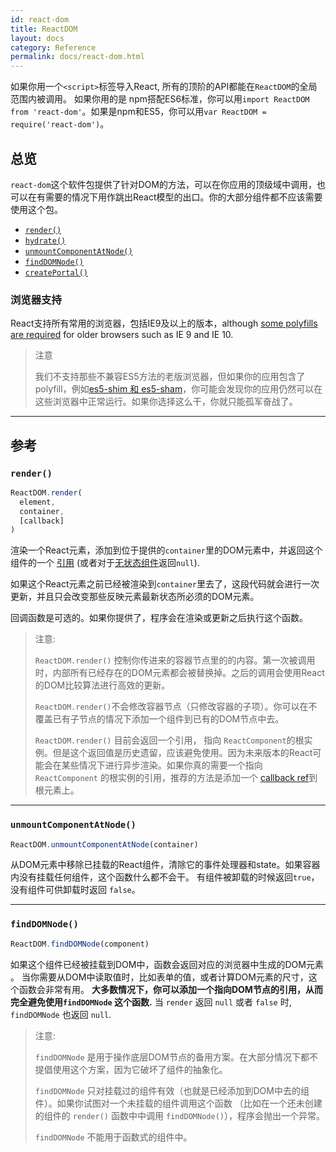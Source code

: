 ```yaml
---
id: react-dom
title: ReactDOM
layout: docs
category: Reference
permalink: docs/react-dom.html
---
```


如果你用一个`<script>`标签导入React, 所有的顶阶的API都能在`ReactDOM`的全局范围内被调用。 如果你用的是
npm搭配ES6标准，你可以用`import ReactDOM from 'react-dom'`。如果是npm和ES5，你可以用`var ReactDOM = require('react-dom')`。

## 总览
`react-dom`这个软件包提供了针对DOM的方法，可以在你应用的顶级域中调用，也可以在有需要的情况下用作跳出React模型的出口。你的大部分组件都不应该需要使用这个包。

- [`render()`](#render)
- [`hydrate()`](#hydrate)
- [`unmountComponentAtNode()`](#unmountcomponentatnode)
- [`findDOMNode()`](#finddomnode)
- [`createPortal()`](#createportal)

### 浏览器支持

React支持所有常用的浏览器，包括IE9及以上的版本，although [some polyfills are required](/docs/javascript-environment-requirements.html) for older browsers such as IE 9 and IE 10.

> 注意
>
> 我们不支持那些不兼容ES5方法的老版浏览器，但如果你的应用包含了polyfill，例如[es5-shim 和 es5-sham](https://github.com/es-shims/es5-shim)，你可能会发现你的应用仍然可以在这些浏览器中正常运行。如果你选择这么干，你就只能孤军奋战了。

* * *

## 参考

### `render()`

```javascript
ReactDOM.render(
  element,
  container,
  [callback]
)
```

渲染一个React元素，添加到位于提供的`container`里的DOM元素中，并返回这个组件的一个 [引用](/docs/more-about-refs.html) (或者对于[无状态组件](/docs/components-and-props.html#functional-and-class-components)返回`null`).

如果这个React元素之前已经被渲染到`container`里去了，这段代码就会进行一次更新，并且只会改变那些反映元素最新状态所必须的DOM元素。

回调函数是可选的。如果你提供了，程序会在渲染或更新之后执行这个函数。

> 注意:
>
> `ReactDOM.render()` 控制你传进来的容器节点里的的内容。第一次被调用时，内部所有已经存在的DOM元素都会被替换掉。之后的调用会使用React的DOM比较算法进行高效的更新。
>
> `ReactDOM.render()`不会修改容器节点（只修改容器的子项）。你可以在不覆盖已有子节点的情况下添加一个组件到已有的DOM节点中去。
>
> `ReactDOM.render()` 目前会返回一个引用， 指向 `ReactComponent`的根实例。但是这个返回值是历史遗留，应该避免使用。因为未来版本的React可能会在某些情况下进行异步渲染。如果你真的需要一个指向 `ReactComponent` 的根实例的引用，推荐的方法是添加一个 [callback ref](/docs/more-about-refs.html#the-ref-callback-attribute)到根元素上。

* * *

### `unmountComponentAtNode()`

```javascript
ReactDOM.unmountComponentAtNode(container)
```

从DOM元素中移除已挂载的React组件，清除它的事件处理器和state。如果容器内没有挂载任何组件，这个函数什么都不会干。
有组件被卸载的时候返回`true`，没有组件可供卸载时返回 `false`。

* * *

### `findDOMNode()`

```javascript
ReactDOM.findDOMNode(component)
```
如果这个组件已经被挂载到DOM中，函数会返回对应的浏览器中生成的DOM元素 。
当你需要从DOM中读取值时，比如表单的值，或者计算DOM元素的尺寸，这个函数会非常有用。
 **大多数情况下，你可以添加一个指向DOM节点的引用，从而完全避免使用`findDOMNode` 这个函数.** 当 `render` 返回 `null` 或者 `false` 时, `findDOMNode` 也返回 `null`.

> 注意:
>
> `findDOMNode` 是用于操作底层DOM节点的备用方案。在大部分情况下都不提倡使用这个方案，因为它破坏了组件的抽象化。
>
> `findDOMNode` 只对挂载过的组件有效（也就是已经添加到DOM中去的组件）。如果你试图对一个未挂载的组件调用这个函数
（比如在一个还未创建的组件的 `render()` 函数中中调用 `findDOMNode()`），程序会抛出一个异常。
>
> `findDOMNode` 不能用于函数式的组件中。
